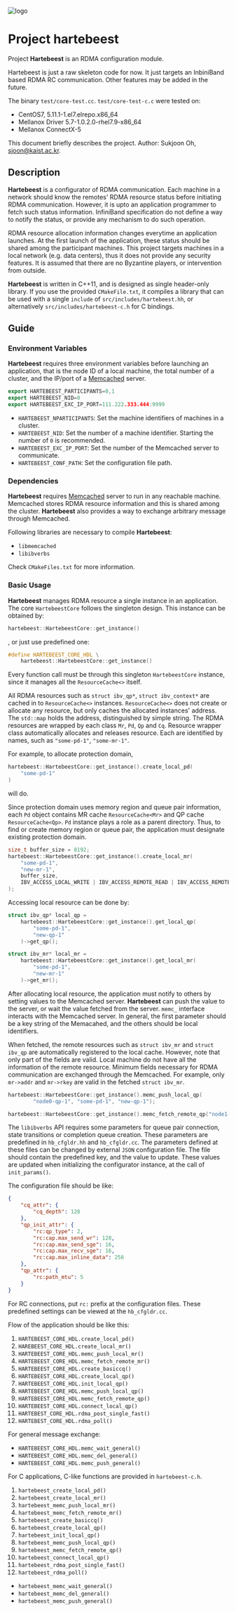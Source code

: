 ![logo](./logo/hartebeest-60.png)
# Project hartebeest

<!-- 
github.com/sjoon-oh/hartebeest
Author: Sukjoon Oh, sjoon@kaist.ac.kr
build-all.cpp 
-->

Project **Hartebeest** is an RDMA configuration module. 

Hartebeest is just a raw skeleton code for now. It just targets an InbiniBand based RDMA RC communication. Other features may be added in the future. 

The binary `test/core-test.cc`. `test/core-test-c.c` were tested on:
- CentOS7, 5.11.1-1.el7.elrepo.x86_64
- Mellanox Driver 5.7-1.0.2.0-rhel7.9-x86_64
- Mellanox ConnectX-5

This document briefly describes the project. Author: Sukjoon Oh, [sjoon@kaist.ac.kr](mailto:sjoon@kaist.ac.kr).

## Description

**Hartebeest** is a configurator of RDMA communication. Each machine in a network should know the remotes' RDMA resource status before initiating RDMA communication. However, it is upto an application programmer to fetch such status information. InfiniBand specification do not define a way to notify the status, or provide any mechanism to do such operation. 

 RDMA resource allocation information changes everytime an application launches. At the first launch of the application, these status should be shared among the participant machines. This project targets machines in a local network (e.g. data centers), thus it does not provide any security features. It is assumed that there are no Byzantine players, or intervention from outside.


**Hartebeest** is written in C++11, and is designed as single header-only library. If you use the provided `CMakeFile.txt`, it compiles a library that can be used with a single `include` of `src/includes/hartebeest.hh`, or alternatively `src/includes/hartebeest-c.h` for C bindings. 



## Guide

### Environment Variables

**Hartebeest** requires three environment variables before launching an application, that is the node ID of a local machine, the total number of a cluster, and the IP/port of a [Memcached](https://memcached.org/) server.

```cpp
export HARTEBEEST_PARTICIPANTS=0,1
export HARTEBEEST_NID=0
export HARTEBEEST_EXC_IP_PORT=111.222.333.444:9999
```

- `HARTEBEEST_NPARTICIPANTS`: Set the machine identifiers of machines in a cluster.
- `HARTEBEEST_NID`: Set the number of a machine identifier. Starting the number of `0` is recommended.
- `HARTEBEEST_EXC_IP_PORT`: Set the number of the Memcached server to communicate.
- `HARTEBEEST_CONF_PATH`: Set the configuration file path.

### Dependencies

**Hartebeest** requires [Memcached](https://memcached.org/) server to run in any reachable machine. Memcached stores RDMA resource information and this is shared among the cluster. **Hartebeest** also provides a way to exchange arbitrary message through Memcached.

Following libraries are necessary to compile **Hartebeest**:

- `libmemcached`
- `libibverbs`

Check `CMakeFiles.txt` for more information.


### Basic Usage

**Hartebeest** manages RDMA resource a single instance in an application. The core `HartebeestCore` follows the singleton design. This instance can be obtained by:

```cpp
hartebeest::HartebeestCore::get_instance()
```

, or just use predefined one:

```cpp
#define HARTEBEEST_CORE_HDL \
    hartebeest::HartebeestCore::get_instance()
```

Every function call must be through this singleton `HartebeestCore` instance, since it manages all the `ResourceCache<>` itself.

All RDMA resources such as `struct ibv_qp*`, `struct ibv_context*` are cached in to `ResourceCache<>` instances. `ResourceCache<>` does not create or allocate any resource, but only caches the allocated instances' address. The `std::map` holds the address, distinguished by simple string. The RDMA resources are wrapped by each class `Mr`, `Pd`, `Qp` and `Cq`. Resource wrapper class automatically allocates and releases resource. Each are identified by names, such as `"some-pd-1"`, `"some-mr-1"`.

For example, to allocate protection domain,
```cpp
hartebeest::HartebeestCore::get_instance().create_local_pd(
    "some-pd-1"
)
```
will do.

Since protection domain uses memory region and queue pair information, each `Pd` object contains MR cache `ResourceCache<Mr>` and QP cache `ResourceCache<Qp>`. `Pd` instance plays a role as a parent directory. Thus, to find or create memory region or queue pair, the application must designate existing protection domain.

```cpp
size_t buffer_size = 8192;
hartebeest::HartebeestCore::get_instance().create_local_mr(
    "some-pd-1",
    "new-mr-1",
    buffer_size,
    IBV_ACCESS_LOCAL_WRITE | IBV_ACCESS_REMOTE_READ | IBV_ACCESS_REMOTE_WRITE
);
```

Accessing local resource can be done by:
```cpp
struct ibv_qp* local_qp = 
    hartebeest::HartebeestCore::get_instance().get_local_qp(
        "some-pd-1",
        "new-qp-1"
    )->get_qp();

struct ibv_mr* local_mr = 
    hartebeest::HartebeestCore::get_instance().get_local_mr(
        "some-pd-1",
        "new-mr-1"
    )->get_mr();
```

After allocating local resource, the application must notify to others by setting values to the Memcached server. **Hartebeest** can push the value to the server, or wait the value fetched from the server. `memc_` interface interacts with the Memcached server. In general, the first parameter should be a key string of the Memacahed, and the others should be local identifiers.

When fetched, the remote resources such as `struct ibv_mr` and `struct ibv_qp` are automatically registered to the local cache. However, note that only part of the fields are valid. Local machine do not have all the information of the remote resource. Minimum fields necessary for RDMA communication are exchanged through the Memcached. For example, only `mr->addr` and `mr->rkey` are valid in the fetched `struct ibv_mr`.


```cpp
hartebeest::HartebeestCore::get_instance().memc_push_local_qp(
        "node0-qp-1", "some-pd-1", "new-qp-1");

hartebeest::HartebeestCore::get_instance().memc_fetch_remote_qp("node1-qp-1");
```

The `libibverbs` API requires some parameters for queue pair connection, state transitions or completion queue creation. These parameters are predefined in `hb_cfgldr.hh` and `hb_cfgldr.cc`. The parameters defined at these files can be changed by external `JSON` configuration file. The file should contain the predefined key, and the value to update. These values are updated when initializing the configurator instance, at the call of `init_params()`.

The configuration file should be like:

```json
{
    "cq_attr": {
        "cq_depth": 128
    },
    "qp_init_attr": {
        "rc:qp_type": 2,
        "rc:cap.max_send_wr": 128,
        "rc:cap.max_send_sge": 16,
        "rc:cap.max_recv_sge": 16,
        "rc:cap.max_inline_data": 256
    },
    "qp_attr": {
        "rc:path_mtu": 5
    }
}
```

For RC connections, put `rc:` prefix at the configuration files. These predefined settings can be viewed at the `hb_cfgldr.cc`.

Flow of the application should be like this:
1. `HARTEBEEST_CORE_HDL.create_local_pd()`
2. `HAREBEEST_CORE_HDL.create_local_mr()`
3. `HARTEBEEST_CORE_HDL.memc_push_local_mr()`
4. `HARTEBEEST_CORE_HDL.memc_fetch_remote_mr()`
5. `HARTEBEEST_CORE_HDL.create_basiccq()`
6. `HARTEBEEST_CORE_HDL.create_local_qp()`
7. `HARTEBEEST_CORE_HDL.init_local_qp()`
8. `HARTEBEEST_CORE_HDL.memc_push_local_qp()`
9. `HARTEBEEST_CORE_HDL.memc_fetch_remote_qp()`
10. `HARTEBEEST_CORE_HDL.connect_local_qp()`
11. `HARTEBEST_CORE_HDL.rdma_post_single_fast()`
12. `HARTEBEST_CORE_HDL.rdma_poll()`

For general message exchange:
- `HARTEBEEST_CORE_HDL.memc_wait_general()`
- `HARTEBEEST_CORE_HDL.memc_del_general()`
- `HARTEBEEST_CORE_HDL.memc_push_general()`

For C applications, C-like functions are provided in `hartebeest-c.h`.
1. `hartebeest_create_local_pd()`
2. `hartebeest_create_local_mr()`
3. `hartebeest_memc_push_local_mr()`
4. `hartebeest_memc_fetch_remote_mr()`
5. `hartebeest_create_basiccq()`
6. `hartebeest_create_local_qp()`
7. `hartebeest_init_local_qp()`
8. `hartebeest_memc_push_local_qp()`
9. `hartebeest_memc_fetch_remote_qp()`
10. `hartebeest_connect_local_qp()`
11. `hartebeest_rdma_post_single_fast()`
12. `hartebeest_rdma_poll()`

- `hartebeest_memc_wait_general()`
- `hartebeest_memc_del_general()`
- `hartebeest_memc_push_general()`

